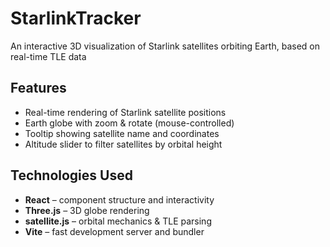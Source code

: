 # StarlinkTracker
An interactive 3D visualization of Starlink satellites orbiting Earth, based on real-time TLE data


## Features

- Real-time rendering of Starlink satellite positions
- Earth globe with zoom & rotate (mouse-controlled)
- Tooltip showing satellite name and coordinates
- Altitude slider to filter satellites by orbital height

## Technologies Used

- **React** – component structure and interactivity  
- **Three.js** – 3D globe rendering  
- **satellite.js** – orbital mechanics & TLE parsing  
- **Vite** – fast development server and bundler
